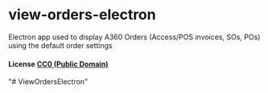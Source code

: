 # view-orders-electron

Electron app used to display A360 Orders (Access/POS invoices, SOs, POs) using the default order settings

#### License [CC0 (Public Domain)](LICENSE.md)
"# ViewOrdersElectron" 
